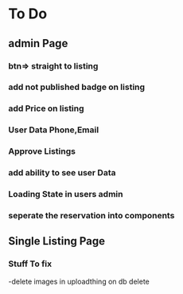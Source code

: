 # To Do

## admin Page

### btn=> straight to listing

### add not published badge on listing

### add Price on listing

### User Data Phone,Email

### Approve Listings

### add ability to see user Data

### Loading State in users admin

### seperate the reservation into components

## Single Listing Page

### Stuff To fix

-delete images in uploadthing on db delete

